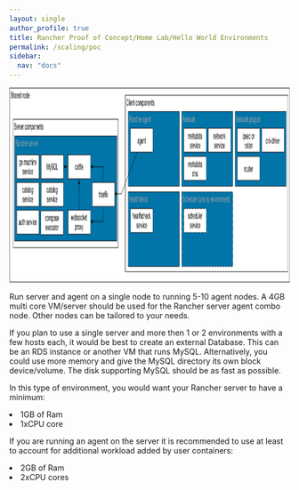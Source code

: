 ```yaml
---
layout: single
author_profile: true
title: Rancher Proof of Concept/Home Lab/Hello World Environments
permalink: /scaling/poc
sidebar:
  nav: "docs"
---
```


<p><img src="../media/image005.png" width="624" height="351" /></p>

<p>Run server and agent on a single node to running 5-10 agent nodes. A 4GB multi core VM/server should be used for the Rancher server agent combo node. Other nodes can be tailored to your needs. <p>
<p>If you plan to use a single server and more then 1 or 2 environments with a few hosts each, it would be best to create an external Database. This can be an RDS instance or another VM that runs MySQL. Alternatively, you could use more memory and give the MySQL directory its own block device/volume. The disk supporting MySQL should be as fast as possible.<p>
<p>In this type of environment, you would want your Rancher server to have a minimum:
<li>1GB of Ram</li>
<li>1xCPU core</li>
</p><p>
If you are running an agent on the server it is recommended to use at least to account for additional workload added by user containers:
<li>2GB of Ram</li>
<li>2xCPU cores</li>


